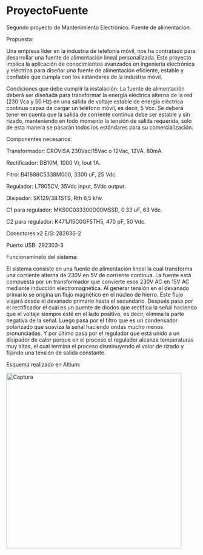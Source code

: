 # ProyectoFuente
Segundo proyecto de Mantenimiento Electrónico. Fuente de alimentacion.

Propuesta:

Una empresa líder en la industria de telefonía móvil, nos ha contratado para desarrollar una fuente
de alimentación lineal personalizada. Este proyecto implica la aplicación de conocimientos
avanzados en ingeniería electrónica y eléctrica para diseñar una fuente de alimentación eficiente,
estable y confiable que cumpla con los estándares de la industria móvil.

Condiciones que debe cumplir la instalación:
La fuente de alimentación deberá ser diseñada para transformar la energía eléctrica alterna de la
red (230 Vca y 50 Hz) en una salida de voltaje estable de energía eléctrica continua capaz de cargar
un teléfono móvil, es decir, 5 Vcc.
Se deberá tener en cuenta que la salida de corriente continua debe ser estable y sin rizado,
manteniendo en todo momento la tensión de salida requerida, solo de esta manera se pasarán
todos los estándares para su comercialización.

Componentes necesarios:

Transformador: CROVISA 230Vac/15Vac o 12Vac, 12VA, 80mA.

Rectificador: DB10M, 1000 Vr, Iout 1A.

Fitro: B41888C5338M000, 3300 uF, 25 Vdc.

Regulador: L7805CV, 35Vdc input, 5Vdc output.

Disipador: SK129/38.1STS, Rth 6,5 k/w.

C1 para regulador: MKS0C033300D00MSSD, 0.33 uF, 63 Vdc.

C2 para regulador: K471J15C0GF5TH5, 470 pF, 50 Vdc.

Conectores x2 E/S: 282836-2

Puerto USB: 292303-3

Funcionamineto del sistema:

El sistema consiste en una fuente de alimentación lineal la cual transforma una corriente alterna de 230V en 5V de corriente continua. La fuente está compuesta por un transformador que convierte esos 230V AC en 15V AC mediante inducción electromagnética. Al generar tensión en el devanado primario se origina un flujo magnético en el núcleo de hierro. Este flujo viajará desde el devanado primario hasta el secundario. Después pasa por el rectificador el cual  es un puente de diodos que rectifica la señal haciendo que el voltaje siempre esté en el lado positivo, es decir, elimina la parte negativa de la señal. Luego pasa por el filtro que es un condensador polarizado que suaviza la señal haciendo ondas mucho menos pronunciadas. Y por último pasa por el regulador que está unido a un disipador de calor porque en el proceso el regulador alcanza temperaturas muy altas, el cual termina el proceso disminuyendo el valor de rizado y fijando una tensión de salida constante.

Esquema realizado en Altium:

<img width="462" alt="Captura" src="https://github.com/user-attachments/assets/6c67324a-bc6f-4f91-b8af-568d7b4754fc">



